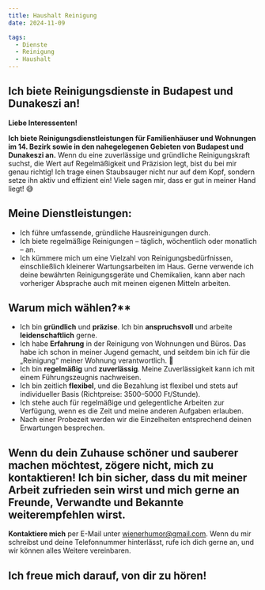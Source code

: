 ```yaml
---
title: Haushalt Reinigung
date: 2024-11-09

tags:
  - Dienste
  - Reinigung
  - Haushalt
---
```


## Ich biete Reinigungsdienste in Budapest und Dunakeszi an!

**Liebe Interessenten!**

**Ich biete Reinigungsdienstleistungen für Familienhäuser und Wohnungen im 14. Bezirk sowie in den nahegelegenen Gebieten von Budapest und Dunakeszi an.** Wenn du eine zuverlässige und gründliche Reinigungskraft suchst, die Wert auf Regelmäßigkeit und Präzision legt, bist du bei mir genau richtig! Ich trage einen Staubsauger nicht nur auf dem Kopf, sondern setze ihn aktiv und effizient ein! Viele sagen mir, dass er gut in meiner Hand liegt! 😅

## Meine Dienstleistungen:

- Ich führe umfassende, gründliche Hausreinigungen durch.
- Ich biete regelmäßige Reinigungen – täglich, wöchentlich oder monatlich – an.
- Ich kümmere mich um eine Vielzahl von Reinigungsbedürfnissen, einschließlich kleinerer Wartungsarbeiten im Haus. Gerne verwende ich deine bewährten Reinigungsgeräte und Chemikalien, kann aber nach vorheriger Absprache auch mit meinen eigenen Mitteln arbeiten.

## Warum mich wählen?**

- Ich bin **gründlich** und **präzise**. Ich bin **anspruchsvoll** und arbeite **leidenschaftlich** gerne.
- Ich habe **Erfahrung** in der Reinigung von Wohnungen und Büros. Das habe ich schon in meiner Jugend gemacht, und seitdem bin ich für die „Reinigung“ meiner Wohnung verantwortlich. 🙂
- Ich bin **regelmäßig** und **zuverlässig**. Meine Zuverlässigkeit kann ich mit einem Führungszeugnis nachweisen.
- Ich bin zeitlich **flexibel**, und die Bezahlung ist flexibel und stets auf individueller Basis (Richtpreise: 3500–5000 Ft/Stunde).
- Ich stehe auch für regelmäßige und gelegentliche Arbeiten zur Verfügung, wenn es die Zeit und meine anderen Aufgaben erlauben.
- Nach einer Probezeit werden wir die Einzelheiten entsprechend deinen Erwartungen besprechen.

## Wenn du dein Zuhause schöner und sauberer machen möchtest, zögere nicht, mich zu kontaktieren! Ich bin sicher, dass du mit meiner Arbeit zufrieden sein wirst und mich gerne an Freunde, Verwandte und Bekannte weiterempfehlen wirst.

**Kontaktiere mich** per E-Mail unter wienerhumor@gmail.com. Wenn du mir schreibst und deine Telefonnummer hinterlässt, rufe ich dich gerne an, und wir können alles Weitere vereinbaren.

## Ich freue mich darauf, von dir zu hören!

<!--more-->
